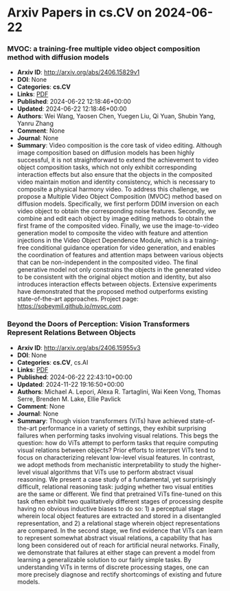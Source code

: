 # Arxiv Papers in cs.CV on 2024-06-22
### MVOC: a training-free multiple video object composition method with diffusion models
- **Arxiv ID**: http://arxiv.org/abs/2406.15829v1
- **DOI**: None
- **Categories**: **cs.CV**
- **Links**: [PDF](http://arxiv.org/pdf/2406.15829v1)
- **Published**: 2024-06-22 12:18:46+00:00
- **Updated**: 2024-06-22 12:18:46+00:00
- **Authors**: Wei Wang, Yaosen Chen, Yuegen Liu, Qi Yuan, Shubin Yang, Yanru Zhang
- **Comment**: None
- **Journal**: None
- **Summary**: Video composition is the core task of video editing. Although image composition based on diffusion models has been highly successful, it is not straightforward to extend the achievement to video object composition tasks, which not only exhibit corresponding interaction effects but also ensure that the objects in the composited video maintain motion and identity consistency, which is necessary to composite a physical harmony video. To address this challenge, we propose a Multiple Video Object Composition (MVOC) method based on diffusion models. Specifically, we first perform DDIM inversion on each video object to obtain the corresponding noise features. Secondly, we combine and edit each object by image editing methods to obtain the first frame of the composited video. Finally, we use the image-to-video generation model to composite the video with feature and attention injections in the Video Object Dependence Module, which is a training-free conditional guidance operation for video generation, and enables the coordination of features and attention maps between various objects that can be non-independent in the composited video. The final generative model not only constrains the objects in the generated video to be consistent with the original object motion and identity, but also introduces interaction effects between objects. Extensive experiments have demonstrated that the proposed method outperforms existing state-of-the-art approaches. Project page: https://sobeymil.github.io/mvoc.com.



### Beyond the Doors of Perception: Vision Transformers Represent Relations Between Objects
- **Arxiv ID**: http://arxiv.org/abs/2406.15955v3
- **DOI**: None
- **Categories**: **cs.CV**, cs.AI
- **Links**: [PDF](http://arxiv.org/pdf/2406.15955v3)
- **Published**: 2024-06-22 22:43:10+00:00
- **Updated**: 2024-11-22 19:16:50+00:00
- **Authors**: Michael A. Lepori, Alexa R. Tartaglini, Wai Keen Vong, Thomas Serre, Brenden M. Lake, Ellie Pavlick
- **Comment**: None
- **Journal**: None
- **Summary**: Though vision transformers (ViTs) have achieved state-of-the-art performance in a variety of settings, they exhibit surprising failures when performing tasks involving visual relations. This begs the question: how do ViTs attempt to perform tasks that require computing visual relations between objects? Prior efforts to interpret ViTs tend to focus on characterizing relevant low-level visual features. In contrast, we adopt methods from mechanistic interpretability to study the higher-level visual algorithms that ViTs use to perform abstract visual reasoning. We present a case study of a fundamental, yet surprisingly difficult, relational reasoning task: judging whether two visual entities are the same or different. We find that pretrained ViTs fine-tuned on this task often exhibit two qualitatively different stages of processing despite having no obvious inductive biases to do so: 1) a perceptual stage wherein local object features are extracted and stored in a disentangled representation, and 2) a relational stage wherein object representations are compared. In the second stage, we find evidence that ViTs can learn to represent somewhat abstract visual relations, a capability that has long been considered out of reach for artificial neural networks. Finally, we demonstrate that failures at either stage can prevent a model from learning a generalizable solution to our fairly simple tasks. By understanding ViTs in terms of discrete processing stages, one can more precisely diagnose and rectify shortcomings of existing and future models.



